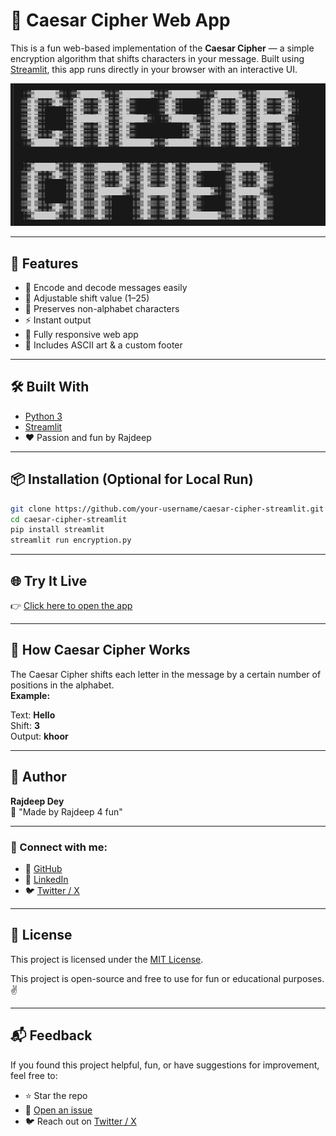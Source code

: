 # 🔐 Caesar Cipher Web App

This is a fun web-based implementation of the **Caesar Cipher** — a simple encryption algorithm that shifts characters in your message. Built using [Streamlit](https://streamlit.io), this app runs directly in your browser with an interactive UI.

![screenshot](/screenshot/Screenshot%202025-07-16%20202252.png)

---

## 🚀 Features

- 🔄 Encode and decode messages easily  
- 🔢 Adjustable shift value (1–25)  
- 💬 Preserves non-alphabet characters  
- ⚡ Instant output  
- 📱 Fully responsive web app  
- 🎨 Includes ASCII art & a custom footer

---

## 🛠 Built With

- [Python 3](https://www.python.org/)
- [Streamlit](https://streamlit.io/)
- ❤️ Passion and fun by Rajdeep

---

## 📦 Installation (Optional for Local Run)

```bash
git clone https://github.com/your-username/caesar-cipher-streamlit.git
cd caesar-cipher-streamlit
pip install streamlit
streamlit run encryption.py
```
---
## 🌐 Try It Live

👉 [Click here to open the app](https://my-caesar-cipher-xukbxzsj338faba5tfrswn.streamlit.app/)  


---

## 🧠 How Caesar Cipher Works

The Caesar Cipher shifts each letter in the message by a certain number of positions in the alphabet.  
**Example:**

Text: **Hello**<br>
Shift: **3**<br>
Output: **khoor**


---

## 👤 Author

**Rajdeep Dey**  
💬 "Made by Rajdeep 4 fun"  

---

### 🔗 Connect with me:

- 🐙 [GitHub](https://github.com/Dey70)
- 💼 [LinkedIn](https://www.linkedin.com/in/rajdeep-dey-188784289/)
- 🐦 [Twitter / X](https://x.com/Observer_x70)


---

## 📄 License

This project is licensed under the [MIT License](LICENSE). 

This project is open-source and free to use for fun or educational purposes. ✌️

---
## 📬 Feedback

If you found this project helpful, fun, or have suggestions for improvement, feel free to:

- ⭐ Star the repo
- 🐛 [Open an issue](https://github.com/Dey70/my-caesar-cipher/issuess)
- 🐦 Reach out on [Twitter / X](https://x.com/Observer_x70)